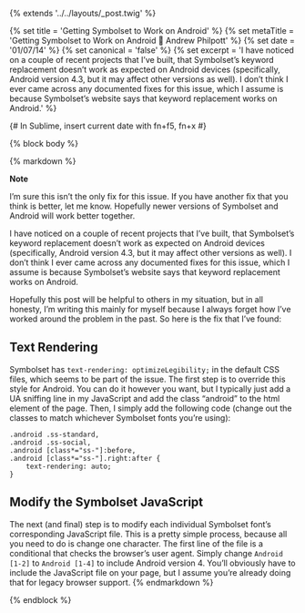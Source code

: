 {% extends '../../layouts/_post.twig' %}

{% set title = 'Getting Symbolset to Work on Android' %}
{% set metaTitle = 'Getting Symbolset to Work on Android 🍫 Andrew Philpott' %}
{% set date = '01/07/14' %}
{% set canonical = 'false' %}
{% set excerpt = 'I have noticed on a couple of recent projects that I’ve built, that Symbolset’s keyword replacement doesn’t work as expected on Android devices (specifically, Android version 4.3, but it may affect other versions as well). I don’t think I ever came across any documented fixes for this issue, which I assume is because Symbolset’s website says that keyword replacement works on Android.' %}

{# In Sublime, insert current date with fn+f5, fn+x #}

{% block body %}

{% markdown %}
<aside class="note">
	<strong class="note_hdg">Note</strong>
	<p>I’m sure this isn’t the only fix for this issue. If you have another fix that you think is better, let me know. Hopefully newer versions of Symbolset and Android will work better together.</p>
</aside>

I have noticed on a couple of recent projects that I’ve built, that Symbolset’s keyword replacement doesn’t work as expected on Android devices (specifically, Android version 4.3, but it may affect other versions as well). I don’t think I ever came across any documented fixes for this issue, which I assume is because Symbolset’s website says that keyword replacement works on Android.

Hopefully this post will be helpful to others in my situation, but in all honesty, I’m writing this mainly for myself because I always forget how I’ve worked around the problem in the past. So here is the fix that I’ve found:

## Text Rendering

Symbolset has `text-rendering: optimizeLegibility;` in the default CSS files, which seems to be part of the issue. The first step is to override this style for Android. You can do it however you want, but I typically just add a UA sniffing line in my JavaScript and add the class “android” to the html element of the page. Then, I simply add the following code (change out the classes to match whichever Symbolset fonts you’re using):

<pre><code>.android .ss-standard,
.android .ss-social,
.android [class*="ss-"]:before,
.android [class*="ss-"].right:after {
	text-rendering: auto;
}</code></pre>

## Modify the Symbolset JavaScript

The next (and final) step is to modify each individual Symbolset font’s corresponding JavaScript file. This is a pretty simple process, because all you need to do is change one character. The first line of the file is a conditional that checks the browser’s user agent. Simply change `Android [1-2]` to `Android [1-4]` to include Android version 4. You’ll obviously have to include the JavaScript file on your page, but I assume you’re already doing that for legacy browser support.
{% endmarkdown %}

{% endblock %}
